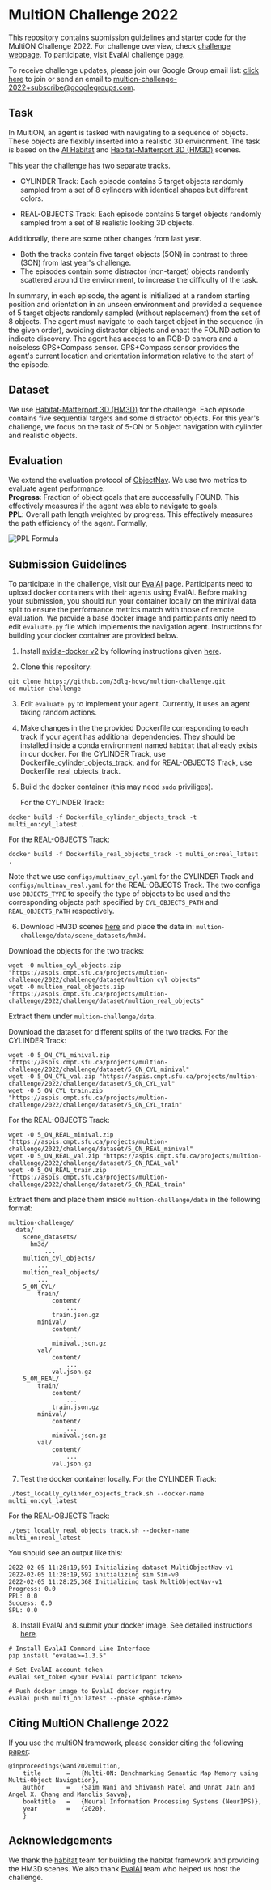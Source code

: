 # MultiON Challenge 2022

This repository contains submission guidelines and starter code for the MultiON Challenge 2022. For challenge overview, check [challenge webpage](http://multion-challenge.cs.sfu.ca). To participate, visit EvalAI challenge [page](https://eval.ai/web/challenges/challenge-page/1595/overview).

To receive challenge updates, please join our Google Group email list: [click here](https://groups.google.com/g/multion-challenge-2022/) to join or send an email to [multion-challenge-2022+subscribe@googlegroups.com](mailto:multion-challenge-2022+subscribe@googlegroups.com).

## Task

In MultiON, an agent is tasked with navigating to a sequence of objects. These objects are flexibly inserted into a realistic 3D environment. The task is based on the [AI Habitat](https://aihabitat.org/) and [Habitat-Matterport 3D (HM3D)](https://aihabitat.org/datasets/hm3d) scenes. 

This year the challenge has two separate tracks. 
- CYLINDER Track: Each episode contains 5 target objects randomly sampled from a set of 8 cylinders with identical shapes but different colors.

- REAL-OBJECTS Track: Each episode contains 5 target objects randomly sampled from a set of 8 realistic looking 3D objects.

Additionally, there are some other changes from last year.

- Both the tracks contain five target objects (5ON) in contrast to three (3ON) from last year's challenge.
- The episodes contain some distractor (non-target) objects randomly scattered around the environment, to increase the difficulty of the task.

In summary, in each episode, the agent is initialized at a random starting position and orientation in an unseen environment and provided a sequence of 5 target objects randomly sampled (without replacement) from the set of 8 objects. The agent must navigate to each target object in the sequence (in the given order), avoiding distractor objects and enact the FOUND action to indicate discovery. The agent has access to an RGB-D camera and a noiseless GPS+Compass sensor. GPS+Compass sensor provides the agent's current location and orientation information relative to the start of the episode.


## Dataset
We use [Habitat-Matterport 3D (HM3D)](https://aihabitat.org/datasets/hm3d) for the challenge. Each episode contains five sequential targets and some distractor objects. For this year's challenge, we focus on the task of 5-ON or 5 object navigation with cylinder and realistic objects.

## Evaluation
We extend the evaluation protocol of [ObjectNav](https://arxiv.org/abs/2006.13171). We use two metrics to evaluate agent performance:  
**Progress**: Fraction of object goals that are successfully FOUND. This effectively measures if the agent was able to navigate to goals.  
**PPL**: Overall path length weighted by progress. This effectively measures the path efficiency of the agent. Formally, 

![PPL Formula](imgs/PPL.png "PPL Formula")

## Submission Guidelines 

To participate in the challenge, visit our [EvalAI](https://eval.ai/web/challenges/challenge-page/1595/overview) page. Participants need to upload docker containers with their agents using EvalAI. Before making your submission, you should run your container locally on the minival data split to ensure the performance metrics match with those of remote evaluation. We provide a base docker image and participants only need to edit `evaluate.py` file which implements the navigation agent. Instructions for building your docker container are provided below.


1. Install [nvidia-docker v2](https://github.com/NVIDIA/nvidia-docker) by following instructions given [here](https://github.com/nvidia/nvidia-docker/wiki/Installation-(version-2.0)).

2. Clone this repository: 
```
git clone https://github.com/3dlg-hcvc/multion-challenge.git
cd multion-challenge
```
3. Edit `evaluate.py` to implement your agent. Currently, it uses an agent taking random actions.

4. Make changes in the the provided Dockerfile corresponding to each track if your agent has additional dependencies. They should be installed inside a conda environment named `habitat` that already exists in our docker. For the CYLINDER Track, use Dockerfile_cylinder_objects_track, and for REAL-OBJECTS Track, use Dockerfile_real_objects_track.

5. Build the docker container (this may need `sudo` priviliges).

   For the CYLINDER Track:
```
docker build -f Dockerfile_cylinder_objects_track -t multi_on:cyl_latest .
```
   For the REAL-OBJECTS Track:
```
docker build -f Dockerfile_real_objects_track -t multi_on:real_latest .
```
Note that we use `configs/multinav_cyl.yaml` for the CYLINDER Track and `configs/multinav_real.yaml` for the REAL-OBJECTS Track. The two configs use `OBJECTS_TYPE` to specify the type of objects to be used and the corresponding objects path specified by `CYL_OBJECTS_PATH` and `REAL_OBJECTS_PATH` respectively.

6. Download HM3D scenes [here](https://aihabitat.org/datasets/hm3d) and place the data in: `multion-challenge/data/scene_datasets/hm3d`. 

Download the objects for the two tracks:
```
wget -O multion_cyl_objects.zip "https://aspis.cmpt.sfu.ca/projects/multion-challenge/2022/challenge/dataset/multion_cyl_objects"
wget -O multion_real_objects.zip "https://aspis.cmpt.sfu.ca/projects/multion-challenge/2022/challenge/dataset/multion_real_objects"
```
Extract them under `multion-challenge/data`.

Download the dataset for different splits of the two tracks.
For the CYLINDER Track:
```
wget -O 5_ON_CYL_minival.zip "https://aspis.cmpt.sfu.ca/projects/multion-challenge/2022/challenge/dataset/5_ON_CYL_minival"
wget -O 5_ON_CYL_val.zip "https://aspis.cmpt.sfu.ca/projects/multion-challenge/2022/challenge/dataset/5_ON_CYL_val"
wget -O 5_ON_CYL_train.zip "https://aspis.cmpt.sfu.ca/projects/multion-challenge/2022/challenge/dataset/5_ON_CYL_train"
```
For the REAL-OBJECTS Track:
```
wget -O 5_ON_REAL_minival.zip "https://aspis.cmpt.sfu.ca/projects/multion-challenge/2022/challenge/dataset/5_ON_REAL_minival"
wget -O 5_ON_REAL_val.zip "https://aspis.cmpt.sfu.ca/projects/multion-challenge/2022/challenge/dataset/5_ON_REAL_val"
wget -O 5_ON_REAL_train.zip "https://aspis.cmpt.sfu.ca/projects/multion-challenge/2022/challenge/dataset/5_ON_REAL_train"
```
Extract them and place them inside `multion-challenge/data` in the following format:

```
multion-challenge/
  data/
    scene_datasets/
      hm3d/
          ...
    multion_cyl_objects/
        ...
    multion_real_objects/
        ...
    5_ON_CYL/
        train/
            content/
                ...
            train.json.gz
        minival/
            content/
                ...
            minival.json.gz
        val/
            content/
                ...
            val.json.gz
    5_ON_REAL/
        train/
            content/
                ...
            train.json.gz
        minival/
            content/
                ...
            minival.json.gz
        val/
            content/
                ...
            val.json.gz
```

7. Test the docker container locally.
For the CYLINDER Track:
```
./test_locally_cylinder_objects_track.sh --docker-name multi_on:cyl_latest
```
For the REAL-OBJECTS Track:
```
./test_locally_real_objects_track.sh --docker-name multi_on:real_latest
```
You should see an output like this:

```
2022-02-05 11:28:19,591 Initializing dataset MultiObjectNav-v1
2022-02-05 11:28:19,592 initializing sim Sim-v0
2022-02-05 11:28:25,368 Initializing task MultiObjectNav-v1
Progress: 0.0
PPL: 0.0
Success: 0.0
SPL: 0.0
```

8. Install EvalAI and submit your docker image. See detailed instructions [here](https://cli.eval.ai/).

```
# Install EvalAI Command Line Interface
pip install "evalai>=1.3.5"

# Set EvalAI account token
evalai set_token <your EvalAI participant token>

# Push docker image to EvalAI docker registry
evalai push multi_on:latest --phase <phase-name>
```


## Citing MultiON Challenge 2022
If you use the multiON framework, please consider citing the following [paper](https://arxiv.org/pdf/2012.03912.pdf):
```
@inproceedings{wani2020multion,
    title       =   {Multi-ON: Benchmarking Semantic Map Memory using Multi-Object Navigation},
    author      =   {Saim Wani and Shivansh Patel and Unnat Jain and Angel X. Chang and Manolis Savva},
    booktitle   =   {Neural Information Processing Systems (NeurIPS)},
    year        =   {2020},
    }
```

## Acknowledgements
We thank the [habitat](https://aihabitat.org/) team for building the habitat framework and providing the HM3D scenes. We also thank [EvalAI](https://eval.ai/) team who helped us host the challenge.

